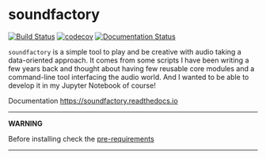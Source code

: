 # soundfactory
[![Build Status](https://travis-ci.org/babaMar/soundfactory.svg?branch=development)](https://travis-ci.org/babaMar/soundfactory)
[![codecov](https://codecov.io/gl/babaMar/soundfactory/branch/development/graph/badge.svg)](https://codecov.io/gl/babaMar/soundfactory)
[![Documentation Status](https://readthedocs.org/projects/soundfactory/badge/?version=latest)](https://soundfactory.readthedocs.io/en/latest/?badge=latest)

`soundfactory` is a simple tool to play and be creative with audio taking a data-oriented approach.
It comes from some scripts I have been writing a few years back and thought about
having few reusable core modules and a command-line tool interfacing the audio world.
And I wanted to be able to develop it in my Jupyter Notebook of course!

Documentation https://soundfactory.readthedocs.io


---
**WARNING**

Before installing check the [pre-requirements](https://soundfactory.readthedocs.io/en/latest/installation.html#prerequisites)

---
